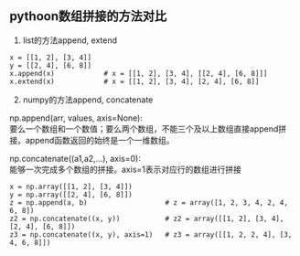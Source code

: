 ## pythoon数组拼接的方法对比

1. list的方法append, extend
```
x = [[1, 2], [3, 4]]
y = [[2, 4], [6, 8]]
x.append(x)            # x = [[1, 2], [3, 4], [[2, 4], [6, 8]]] 
x.extend(x)            # x = [[1, 2], [3, 4], [2, 4], [6, 8]]
```

2. numpy的方法append, concatenate

np.append(arr, values, axis=None):  
要么一个数组和一个数值；要么两个数组，不能三个及以上数组直接append拼接。append函数返回的始终是一个一维数组。

np.concatenate((a1,a2,...), axis=0):  
能够一次完成多个数组的拼接。axis=1表示对应行的数组进行拼接
```
x = np.array([[1, 2], [3, 4]])
y = np.array([[2, 4], [6, 8]])
z = np.append(a, b)                   # z = array([1, 2, 3, 4, 2, 4, 6, 8])
z2 = np.concatenate((x, y))           # z2 = array([[1, 2], [3, 4], [2, 4], [6, 8]])
z3 = np.concatenate((x, y), axis=1)   # z3 = array([[1, 2, 2, 4], [3, 4, 6, 8]])
```
